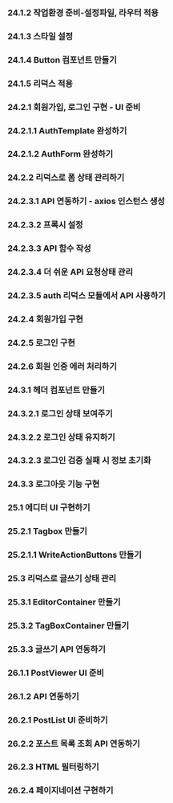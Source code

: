 ### 24.1.2 작업환경 준비-설정파일, 라우터 적용

### 24.1.3 스타일 설정

### 24.1.4 Button 컴포넌트 만들기

### 24.1.5 리덕스 적용

### 24.2.1 회원가입, 로그인 구현 - UI 준비

### 24.2.1.1 AuthTemplate 완성하기

### 24.2.1.2 AuthForm 완성하기

### 24.2.2 리덕스로 폼 상태 관리하기

### 24.2.3.1 API 연동하기 - axios 인스턴스 생성

### 24.2.3.2 프록시 설정

### 24.2.3.3 API 함수 작성

### 24.2.3.4 더 쉬운 API 요청상태 관리

### 24.2.3.5 auth 리덕스 모듈에서 API 사용하기

### 24.2.4 회원가입 구현

### 24.2.5 로그인 구현

### 24.2.6 회원 인증 에러 처리하기

### 24.3.1 헤더 컴포넌트 만들기

### 24.3.2.1 로그인 상태 보여주기

### 24.3.2.2 로그인 상태 유지하기

### 24.3.2.3 로그인 검증 실패 시 정보 초기화

### 24.3.3 로그아웃 기능 구현

### 25.1 에디터 UI 구현하기

### 25.2.1 Tagbox 만들기

### 25.2.1.1 WriteActionButtons 만들기

### 25.3 리덕스로 글쓰기 상태 관리

### 25.3.1 EditorContainer 만들기

### 25.3.2 TagBoxContainer 만들기

### 25.3.3 글쓰기 API 연동하기

### 26.1.1 PostViewer UI 준비

### 26.1.2 API 연동하기

### 26.2.1 PostList UI 준비하기

### 26.2.2 포스트 목록 조회 API 연동하기

### 26.2.3 HTML 필터링하기

### 26.2.4 페이지네이션 구현하기
